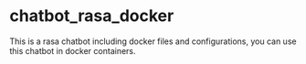 # chatbot_rasa_docker
This is a rasa chatbot including docker files and configurations, you can use this chatbot in docker containers.
